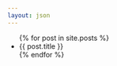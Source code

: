 ```yaml
---
layout: json
---
```


<ul>
{% for post in site.posts %}
<li>{{ post.title }}</li>
{% endfor %}
</ul>
